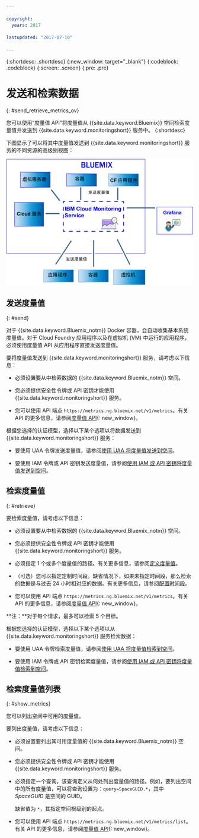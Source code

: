 ```yaml
---

copyright:
  years: 2017

lastupdated: "2017-07-10"

---
```



{:shortdesc: .shortdesc}
{:new_window: target="_blank"}
{:codeblock: .codeblock}
{:screen: .screen}
{:pre: .pre}


# 发送和检索数据
{: #send_retrieve_metrics_ov}

您可以使用“度量值 API”将度量值从 {{site.data.keyword.Bluemix}} 空间检索度量值并发送到 {{site.data.keyword.monitoringshort}} 服务中。
{:shortdesc}

下图显示了可以将其中度量值发送到 {{site.data.keyword.monitoringshort}} 服务的不同资源的高级别视图：

![可以将度量值发送到 {{site.data.keyword.monitoringlong}} 服务的资源的高级别视图](images/monitoring_ov_f1.gif)

## 发送度量值
{: #send}

对于 {{site.data.keyword.Bluemix_notm}} Docker 容器，会自动收集基本系统度量值。对于 Cloud Foundry 应用程序以及在虚拟机 (VM) 中运行的应用程序，必须使用度量值 API 从应用程序直接发送度量值。 

要将度量值发送到 {{site.data.keyword.monitoringshort}} 服务，请考虑以下信息： 

* 必须设置要从中检索数据的 {{site.data.keyword.Bluemix_notm}} 空间。

* 您必须提供安全性令牌或 API 密钥才能使用 {{site.data.keyword.monitoringshort}} 服务。 

* 您可以使用 API 端点 `https://metrics.ng.bluemix.net/v1/metrics`。有关 API 的更多信息，请参阅[度量值 API](https://console.bluemix.net/apidocs/927-ibm-cloud-monitoring-rest-api?&language=node#introduction){: new_window}。

根据您选择的认证模型，选择以下某个选项以将数据发送到 {{site.data.keyword.monitoringshort}} 服务：
 
* 要使用 UAA 令牌发送度量值，请参阅[使用 UAA 将度量值发送到空间](/docs/services/cloud-monitoring/send-metrics/send_data_api.html#uaa)。

* 要使用 IAM 令牌或 API 密钥发送度量值，请参阅[使用 IAM 或 API 密钥将度量值发送到空间](/docs/services/cloud-monitoring/send-metrics/send_data_api.html#iam)。



## 检索度量值
{: #retrieve}

要检索度量值，请考虑以下信息： 

* 必须设置要从中检索数据的 {{site.data.keyword.Bluemix_notm}} 空间。

* 您必须提供安全性令牌或 API 密钥才能使用 {{site.data.keyword.monitoringshort}} 服务。 

* 必须指定 1 个或多个度量值的路径。有关更多信息，请参阅[定义度量值](/docs/services/cloud-monitoring/retrieve-metrics/retrieve_data_api.html#metrics)。

* （可选）您可以指定定制时间段。缺省情况下，如果未指定时间段，那么检索的数据是与过去 24 小时相对应的数据。有关更多信息，请参阅[配置时间段](/docs/services/cloud-monitoring/retrieve-metrics/retrieve_data_api.html#time)。

* 您可以使用 API 端点 `https://metrics.ng.bluemix.net/v1/metrics`。有关 API 的更多信息，请参阅[度量值 API](https://console.bluemix.net/apidocs/927-ibm-cloud-monitoring-rest-api?&language=node#introduction){: new_window}。

**注：**对于每个请求，最多可以检索 5 个目标。

根据您选择的认证模型，选择以下某个选项以从 {{site.data.keyword.monitoringshort}} 服务检索数据：
 
* 要使用 UAA 令牌检索度量值，请参阅[使用 UAA 将度量值检索到空间](/docs/services/cloud-monitoring/retrieve-metrics/retrieve_data_api.html#uaa)。

* 要使用 IAM 令牌或 API 密钥检索度量值，请参阅[使用 IAM 或 API 密钥将度量值检索到空间](/docs/services/cloud-monitoring/retrieve-metrics/retrieve_data_api.html#iam)。



## 检索度量值列表
{: #show_metrics}


您可以列出空间中可用的度量值。

要列出度量值，请考虑以下信息： 

* 必须设置要列出其可用度量值的 {{site.data.keyword.Bluemix_notm}} 空间。

* 您必须提供安全性令牌或 API 密钥才能使用 {{site.data.keyword.monitoringshort}} 服务。 

* 必须指定一个查询，该查询定义从何处列出度量值的路径。例如，要列出空间中的所有度量值，可以将查询设置为：`query=SpaceGUID.*`，其中 *SpaceGUID* 是空间的 GUID。

    缺省值为 `*`，其指定空间根级别的起点。

* 您可以使用 API 端点 `https://metrics.ng.bluemix.net/v1/metrics/list`。有关 API 的更多信息，请参阅[度量值 API](https://console.bluemix.net/apidocs/927-ibm-cloud-monitoring-rest-api?&language=node#introduction){: new_window}。









 
